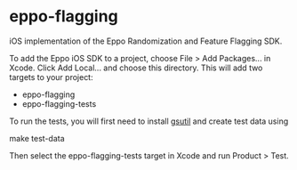 # eppo-flagging

iOS implementation of the Eppo Randomization and Feature Flagging SDK.

To add the Eppo iOS SDK to a project, choose File > Add Packages... in Xcode. Click Add Local... and choose this directory. This will add two targets to your project:

* eppo-flagging
* eppo-flagging-tests

To run the tests, you will first need to install [gsutil](https://cloud.google.com/storage/docs/gsutil_install) and create test data using

  make test-data

Then select the eppo-flagging-tests target in Xcode and run Product > Test.

